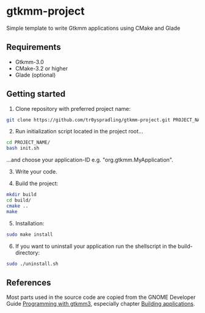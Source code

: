 # gtkmm-project

Simple template to write Gtkmm applications using CMake and Glade

## Requirements
* Gtkmm-3.0
* CMake-3.2 or higher
* Glade (optional)

## Getting started
1. Clone repository with preferred project name:
```bash
git clone https://github.com/tr0yspradling/gtkmm-project.git PROJECT_NAME
```

2. Run initialization script located in the project root...
```bash
cd PROJECT_NAME/
bash init.sh
```
...and choose your application-ID e.g. "org.gtkmm.MyApplication".

3. Write your code.

4. Build the project:
```bash
mkdir build
cd build/
cmake ..
make
```
5. Installation:
```bash
sudo make install
```

6. If you want to uninstall your application run the shellscript in the build-directory:
```bash
sudo ./uninstall.sh
```

## References
Most parts used in the source code are copied from the GNOME Developer Guide [Programming with gtkmm3](https://developer.gnome.org/gtkmm-tutorial/stable/ "Programming with gtkmm3"), especially chapter [Building applications](https://developer.gnome.org/gtkmm-tutorial/stable/chapter-building-applications.html.en "Building applications").
